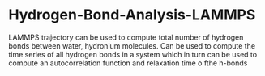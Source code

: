# Hydrogen-Bond-Analysis-LAMMPS
LAMMPS trajectory
can be used to compute total number of hydrogen bonds between water, hydronium molecules.
Can be used to compute the time series of all hydrogen bonds in a system which in turn
can be used to compute  an autocorrelation function and relaxation time o fthe h-bonds
